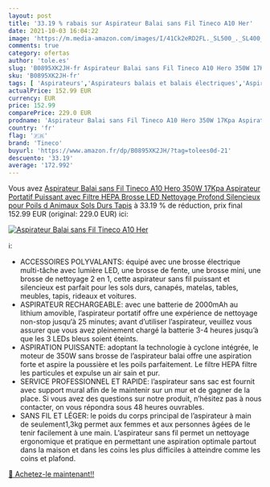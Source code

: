 ```yaml
---
layout: post
title: '33.19 % rabais sur Aspirateur Balai sans Fil Tineco A10 Her'
date: 2021-10-03 16:04:22
image: 'https://m.media-amazon.com/images/I/41Ck2eRD2FL._SL500_._SL400_.jpg'
comments: true
category: ofertas
author: 'tole.es'
slug: 'B0895XK2JH-fr Aspirateur Balai sans Fil Tineco A10 Hero 350W 17Kpa...'
sku: 'B0895XK2JH-fr'
tags: [ 'Aspirateurs','Aspirateurs balais et balais électriques','Aspirateurs, entretien des sols et nettoyeurs de vitres','Cuisine et Maison','tineco', ]
actualPrice: 152.99 EUR
currency: EUR
price: 152.99
comparePrice: 229.0 EUR
prodname: 'Aspirateur Balai sans Fil Tineco A10 Hero 350W 17Kpa Aspirateur Portatif Puissant avec Filtre HEPA Brosse LED Nettoyage Profond Silencieux pour Poils d Animaux Sols Durs Tapis'
country: 'fr'
flag: '🇫🇷'
brand: 'Tineco'
buyurl: 'https://www.amazon.fr/dp/B0895XK2JH/?tag=tolees0d-21'
descuento: '33.19'
average: '172.992'
---
```


Vous avez [Aspirateur Balai sans Fil Tineco A10 Hero 350W 17Kpa Aspirateur Portatif Puissant avec Filtre HEPA Brosse LED Nettoyage Profond Silencieux pour Poils d Animaux Sols Durs Tapis](https://www.amazon.fr/dp/B0895XK2JH/?tag=tolees0d-21)  à  33.19 % de réduction, prix final  152.99 EUR (original: 229.0 EUR) ici:

[![Aspirateur Balai sans Fil Tineco A10 Her](https://m.media-amazon.com/images/I/41Ck2eRD2FL._SL500_._SL400_.jpg)](https://www.amazon.fr/dp/B0895XK2JH/?tag=tolees0d-21)

ℹ️:

- ACCESSOIRES POLYVALANTS: équipé avec une brosse électrique multi-tâche avec lumière LED, une brosse de fente, une brosse mini, une brosse de nettoyage 2 en 1, cette aspirateur sans fil puissant et silencieux est parfait pour les sols durs, canapés, matelas, tables, meubles, tapis, rideaux et voitures.
- ASPIRATEUR RECHARGEABLE: avec une batterie de 2000mAh au lithium amovible, l’aspirateur portatif offre une expérience de nettoyage non-stop jusqu‘à 25 minutes; avant d’utiliser l’aspirateur, veuillez vous assurer que vous avez pleinement chargé la batterie 3-4 heures jusqu’à que les 3 LEDs bleus soient éteints.
- ASPIRATION PUISSANTE: adoptant la technologie à cyclone intégrée, le moteur de 350W sans brosse de l’aspirateur balai offre une aspiration forte et aspire la poussière et les poils parfaitement. Le filtre HEPA filtre les particules et expulse un air sain et pur.
- SERVICE PROFESSIONNEL ET RAPIDE: l’aspirateur sans sac est fournit avec support mural afin de le maintenir sur un mur et de gagner de la place. Si vous avez des questions sur notre produit, n’hésitez pas à nous contacter, on vous répondra sous 48 heures ouvrables.
- SANS FIL ET LÉGER: le poids du corps principal de l’aspirateur à main de seulement1,3kg permet aux femmes et aux personnes âgées de le tenir facilement à une main. L’aspirateur sans fil permet un nettoyage ergonomique et pratique en permettant une aspiration optimale partout dans la maison et dans les coins les plus difficiles à atteindre comme les coins et plafond.

[🛒 Achetez-le maintenant!!](https://www.amazon.fr/dp/B0895XK2JH/?tag=tolees0d-21)
